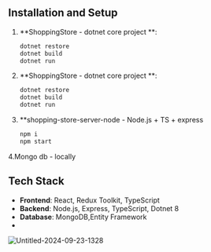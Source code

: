 

## Installation and Setup
   
1. **ShoppingStore - dotnet core project **:
   
   ```bash
   dotnet restore
   dotnet build
   dotnet run

2. **ShoppingStore - dotnet core project **:
   
   ```bash
   dotnet restore
   dotnet build
   dotnet run

3. **shopping-store-server-node - Node.js + TS + express
   
   ```bash
   npm i 
   npm start

4.Mongo db - locally

   

## Tech Stack
- **Frontend**: React, Redux Toolkit, TypeScript
- **Backend**: Node.js, Express, TypeScript, Dotnet 8
- **Database**: MongoDB,Entity Framework
- 



![Untitled-2024-09-23-1328](https://github.com/user-attachments/assets/254ef67d-9480-4b03-91fd-dd8e4b39a59a)

